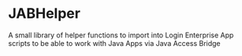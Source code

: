 # JABHelper
A small library of helper functions to import into Login Enterprise App scripts to be able to work with Java Apps via Java Access Bridge
